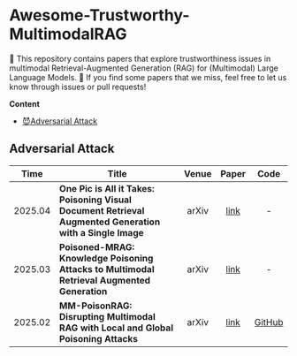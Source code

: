 # Awesome-Trustworthy-MultimodalRAG

📖 This repository contains papers that explore trustworthiness issues in multimodal Retrieval-Augmented Generation (RAG) for (Multimodal) Large Language Models.
🤔 If you find some papers that we miss, feel free to let us know through issues or pull requests!

**Content**
- [😈Adversarial Attack](#adversarial-attack)


## Adversarial Attack
| Time | Title                                                      |  Venue  |                           Paper                            |                            Code                            |
| ---- | -------------------------------------------------------- | :-----: | :-------------------------------------------------------: | :-------------------------------------------------------: |
| 2025.04 | **One Pic is All it Takes: Poisoning Visual Document Retrieval Augmented Generation with a Single Image** |   arXiv     | [link](https://arxiv.org/abs/2504.02132) |  -  |
| 2025.03 | **Poisoned-MRAG: Knowledge Poisoning Attacks to Multimodal Retrieval Augmented Generation** |   arXiv     | [link](https://arxiv.org/abs/2503.06254) |  -  |
| 2025.02 | **MM-PoisonRAG: Disrupting Multimodal RAG with Local and Global Poisoning Attacks** | arXiv | [link](https://www.arxiv.org/pdf/2503.04697) | [GitHub](https://github.com/HyeonjeongHa/MM-PoisonRAG)|

